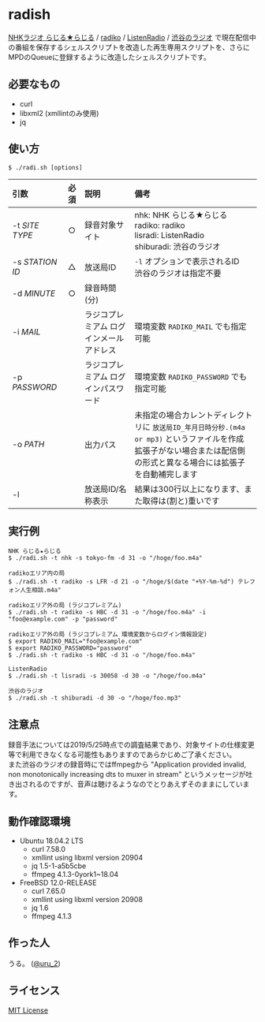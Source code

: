 # radish
[NHKラジオ らじる★らじる](https://www.nhk.or.jp/radio/) / [radiko](http://radiko.jp/) / [ListenRadio](http://listenradio.jp/) / [渋谷のラジオ](https://shiburadi.com/) で現在配信中の番組を保存するシェルスクリプトを改造した再生専用スクリプトを、さらにMPDのQueueに登録するように改造したシェルスクリプトです。


## 必要なもの
- curl
- libxml2 (xmllintのみ使用)
- jq


## 使い方
```
$ ./radi.sh [options]
```

| 引数 | 必須 |説明 |備考 |
|:-|:-:|:-|:-|
|-t _SITE TYPE_|○|録音対象サイト|nhk: NHK らじる★らじる<br>radiko: radiko<br>lisradi: ListenRadio<br>shiburadi: 渋谷のラジオ
|-s _STATION ID_|△|放送局ID|`-l` オプションで表示されるID<br>渋谷のラジオは指定不要|
|-d _MINUTE_|○|録音時間(分)||
|-i _MAIL_||ラジコプレミアム ログインメールアドレス|環境変数 `RADIKO_MAIL` でも指定可能|
|-p _PASSWORD_||ラジコプレミアム ログインパスワード|環境変数 `RADIKO_PASSWORD` でも指定可能|
|-o _PATH_||出力パス|未指定の場合カレントディレクトリに `放送局ID_年月日時分秒.(m4a or mp3)` というファイルを作成<br>拡張子がない場合または配信側の形式と異なる場合には拡張子を自動補完します|
|-l||放送局ID/名称表示|結果は300行以上になります、また取得は(割と)重いです|


## 実行例
```
NHK らじる★らじる
$ ./radi.sh -t nhk -s tokyo-fm -d 31 -o "/hoge/foo.m4a"
```

```
radikoエリア内の局
$ ./radi.sh -t radiko -s LFR -d 21 -o "/hoge/$(date "+%Y-%m-%d") テレフォン人生相談.m4a"
```

```
radikoエリア外の局 (ラジコプレミアム)
$ ./radi.sh -t radiko -s HBC -d 31 -o "/hoge/foo.m4a" -i "foo@example.com" -p "password"
```

```
radikoエリア外の局 (ラジコプレミアム 環境変数からログイン情報設定)
$ export RADIKO_MAIL="foo@example.com"
$ export RADIKO_PASSWORD="password"
$ ./radi.sh -t radiko -s HBC -d 31 -o "/hoge/foo.m4a"
```

```
ListenRadio
$ ./radi.sh -t lisradi -s 30058 -d 30 -o "/hoge/foo.m4a"
```

```
渋谷のラジオ
$ ./radi.sh -t shiburadi -d 30 -o "/hoge/foo.mp3"
```


## 注意点

録音手法については2019/5/25時点での調査結果であり、対象サイトの仕様変更等で利用できなくなる可能性もありますのであらかじめご了承ください。<br>
また渋谷のラジオの録音時にではffmpegから "Application provided invalid, non monotonically increasing dts to muxer in stream" というメッセージが吐き出されるのですが、音声は聴けるようなのでとりあえずそのままにしています。


## 動作確認環境
- Ubuntu 18.04.2 LTS
    - curl 7.58.0
    - xmllint using libxml version 20904
    - jq 1.5-1-a5b5cbe
    - ffmpeg 4.1.3-0york1~18.04
- FreeBSD 12.0-RELEASE
    - curl 7.65.0
    - xmllint using libxml version 20908
    - jq 1.6
    - ffmpeg 4.1.3


##  作った人
うる。 ([@uru_2](https://twitter.com/uru_2))


## ライセンス
[MIT License](LICENSE)
